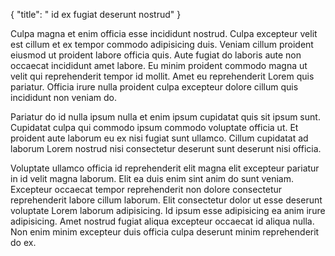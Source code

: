 {
  "title": " id ex fugiat deserunt nostrud"
}

Culpa magna et enim officia esse incididunt nostrud. Culpa excepteur velit est cillum et ex tempor commodo adipisicing duis. Veniam cillum proident eiusmod ut proident labore officia quis. Aute fugiat do laboris aute non occaecat incididunt amet labore. Eu minim proident commodo magna ut velit qui reprehenderit tempor id mollit. Amet eu reprehenderit Lorem quis pariatur. Officia irure nulla proident culpa excepteur dolore cillum quis incididunt non veniam do.

Pariatur do id nulla ipsum nulla et enim ipsum cupidatat quis sit ipsum sunt. Cupidatat culpa qui commodo ipsum commodo voluptate officia ut. Et proident aute laborum eu ex nisi fugiat sunt ullamco. Cillum cupidatat ad laborum Lorem nostrud nisi consectetur deserunt sunt deserunt nisi officia.

Voluptate ullamco officia id reprehenderit elit magna elit excepteur pariatur in id velit magna laborum. Elit ea duis enim sint anim do sunt veniam. Excepteur occaecat tempor reprehenderit non dolore consectetur reprehenderit labore cillum laborum. Elit consectetur dolor ut esse deserunt voluptate Lorem laborum adipisicing. Id ipsum esse adipisicing ea anim irure adipisicing. Amet nostrud fugiat aliqua excepteur occaecat id aliqua nulla. Non enim minim excepteur duis officia culpa deserunt minim reprehenderit do ex.